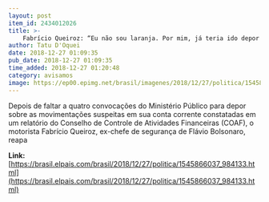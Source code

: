 ```yaml
---
layout: post
item_id: 2434012026
title: >-
    Fabrício Queiroz: “Eu não sou laranja. Por mim, já teria ido depor há muito tempo”
author: Tatu D'Oquei
date: 2018-12-27 01:09:35
pub_date: 2018-12-27 01:09:35
time_added: 2018-12-27 01:20:48
category: avisamos
image: https://ep00.epimg.net/brasil/imagenes/2018/12/27/politica/1545866037_984133_1545866811_rrss_normal.jpg
---
```


Depois de faltar a quatro convocações do Ministério Público para depor sobre as movimentações suspeitas em sua conta corrente constatadas em um relatório do Conselho de Controle de Atividades Financeiras (COAF), o motorista Fabrício Queiroz, ex-chefe de segurança de Flávio Bolsonaro, reapa

**Link:** [https://brasil.elpais.com/brasil/2018/12/27/politica/1545866037_984133.html](https://brasil.elpais.com/brasil/2018/12/27/politica/1545866037_984133.html)

